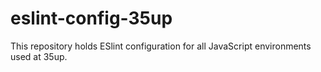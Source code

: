 # eslint-config-35up

This repository holds ESlint configuration for all JavaScript environments
used at 35up.
